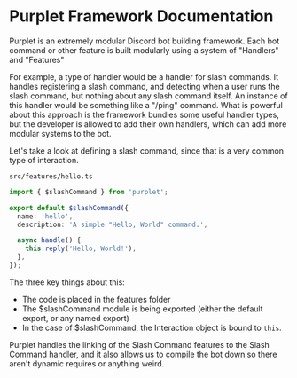 # Purplet Framework Documentation

Purplet is an extremely modular Discord bot building framework. Each bot command or other feature is
built modularly using a system of "Handlers" and "Features"

For example, a type of handler would be a handler for slash commands. It handles registering a slash
command, and detecting when a user runs the slash command, but nothing about any slash command
itself. An instance of this handler would be something like a "/ping" command. What is powerful about
this approach is the framework bundles some useful handler types, but the developer is allowed to
add their own handlers, which can add more modular systems to the bot.

Let's take a look at defining a slash command, since that is a very common type of interaction.

`src/features/hello.ts`

```ts
import { $slashCommand } from 'purplet';

export default $slashCommand({
  name: 'hello',
  description: 'A simple "Hello, World" command.',

  async handle() {
    this.reply('Hello, World!');
  },
});
```

The three key things about this:

- The code is placed in the features folder
- The $slashCommand module is being exported (either the default export, or any named export)
- In the case of $slashCommand, the Interaction object is bound to `this`.

Purplet handles the linking of the Slash Command features to the Slash Command handler,
and it also allows us to compile the bot down so there aren't dynamic requires or anything weird.
